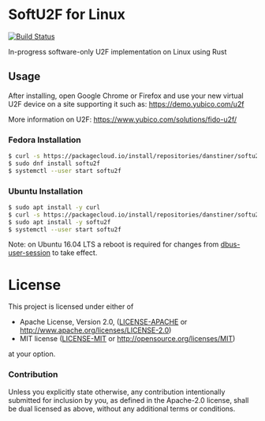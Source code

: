 # SoftU2F for Linux
[![Build Status](https://travis-ci.org/danstiner/softu2f-linux.svg?branch=master)](https://travis-ci.org/danstiner/softu2f-linux)

In-progress software-only U2F implementation on Linux using Rust

## Usage

After installing, open Google Chrome or Firefox and use your new virtual U2F device on a site supporting it such as: https://demo.yubico.com/u2f

More information on U2F: https://www.yubico.com/solutions/fido-u2f/

### Fedora Installation
```bash
$ curl -s https://packagecloud.io/install/repositories/danstiner/softu2f/script.rpm.sh | sudo bash
$ sudo dnf install softu2f
$ systemctl --user start softu2f
```

### Ubuntu Installation
```bash
$ sudo apt install -y curl
$ curl -s https://packagecloud.io/install/repositories/danstiner/softu2f/script.deb.sh | sudo bash
$ sudo apt install -y softu2f
$ systemctl --user start softu2f
```

Note: on Ubuntu 16.04 LTS a reboot is required for changes from [dbus-user-session](https://launchpad.net/ubuntu/xenial/+package/dbus-user-session) to take effect.

# License

This project is licensed under either of

 * Apache License, Version 2.0, ([LICENSE-APACHE](LICENSE-APACHE) or
   http://www.apache.org/licenses/LICENSE-2.0)
 * MIT license ([LICENSE-MIT](LICENSE-MIT) or
   http://opensource.org/licenses/MIT)

at your option.

### Contribution

Unless you explicitly state otherwise, any contribution intentionally submitted
for inclusion by you, as defined in the Apache-2.0 license, shall be
dual licensed as above, without any additional terms or conditions.
